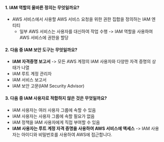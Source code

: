 #### 1. IAM 역할의 올바른 정의는 무엇일까요?
- AWS 서비스에서 사용할 AWS 서비스 요청을 위한 권한 집합을 정의하는 IAM 엔티티
  - 일부 AWS 서비스는 사용자를 대신하여 작업 수행 -> IAM 역할을 사용하여 AWS 서비스에 권한을 할당

#### 2. 다음 중 IAM 보안 도구는 무엇일까요?
- **IAM 자격증명 보고서** -> 모든 AWS 계정의 IAM 사용자와 다양한 자격 증명의 상태가 나열
- IAM 루트 계정 관리자
- IAM 서비스 보고서
- IAM 보안 고문(IAM Security Advisor)

#### 3. 다음 중 IAM 사용자로 적합하지 않은 것은 무엇일까요?
- IAM 사용자는 여러 사용자 그룹에 속할 수 있음
- IAM 사용자는 사용자 그룹에 속할 필요가 없음
- IAM 정책을 IAM 사용자에게 직접 부여할 수 있음
- **IAM 사용자는 루트 계정 자격 증명을 사용하여 AWS 서비스에 액세스** -> IAM 사용자는 아이디와 비밀번호를 사용하여 AWS에 접근합니다.

